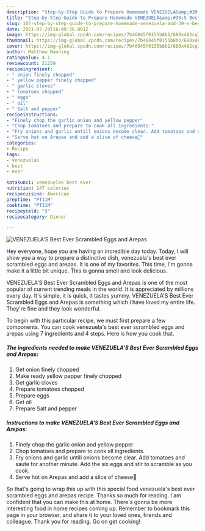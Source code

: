 ```yaml
---
description: "Step-by-Step Guide to Prepare Homemade VENEZUELA&amp;#39;S Best Ever Scrambled Eggs and Arepas"
title: "Step-by-Step Guide to Prepare Homemade VENEZUELA&amp;#39;S Best Ever Scrambled Eggs and Arepas"
slug: 107-step-by-step-guide-to-prepare-homemade-venezuela-and-39-s-best-ever-scrambled-eggs-and-arepas
date: 2021-07-29T16:49:36.801Z
image: https://img-global.cpcdn.com/recipes/7b46045f0155b8b1/680x482cq70/venezuelas-best-ever-scrambled-eggs-and-arepas-recipe-main-photo.jpg
thumbnail: https://img-global.cpcdn.com/recipes/7b46045f0155b8b1/680x482cq70/venezuelas-best-ever-scrambled-eggs-and-arepas-recipe-main-photo.jpg
cover: https://img-global.cpcdn.com/recipes/7b46045f0155b8b1/680x482cq70/venezuelas-best-ever-scrambled-eggs-and-arepas-recipe-main-photo.jpg
author: Matthew Manning
ratingvalue: 4.1
reviewcount: 21259
recipeingredient:
- " onion finely chopped"
- " yellow pepper finely chopped"
- " garlic cloves"
- " tomatoes chopped"
- " eggs"
- " oil"
- " Salt and pepper"
recipeinstructions:
- "Finely chop the garlic onion and yellow pepper"
- "Chop tomatoes and prepare to cook all ingredients."
- "Fry onions and garlic untill onions become clear. Add tomatoes and saute for another minute. Add the six eggs and stir to scramble as you cook."
- "Serve hot on Arepas and add a slice of cheese🤗"
categories:
- Recipe
tags:
- venezuelas
- best
- ever

katakunci: venezuelas best ever 
nutrition: 147 calories
recipecuisine: American
preptime: "PT11M"
cooktime: "PT31M"
recipeyield: "3"
recipecategory: Dinner

---
```



![VENEZUELA&#39;S Best Ever Scrambled Eggs and Arepas](https://img-global.cpcdn.com/recipes/7b46045f0155b8b1/680x482cq70/venezuelas-best-ever-scrambled-eggs-and-arepas-recipe-main-photo.jpg)

Hey everyone, hope you are having an incredible day today. Today, I will show you a way to prepare a distinctive dish, venezuela&#39;s best ever scrambled eggs and arepas. It is one of my favorites. This time, I'm gonna make it a little bit unique. This is gonna smell and look delicious.



VENEZUELA&#39;S Best Ever Scrambled Eggs and Arepas is one of the most popular of current trending meals in the world. It is appreciated by millions every day. It's simple, it is quick, it tastes yummy. VENEZUELA&#39;S Best Ever Scrambled Eggs and Arepas is something which I have loved my entire life. They're fine and they look wonderful.


To begin with this particular recipe, we must first prepare a few components. You can cook venezuela&#39;s best ever scrambled eggs and arepas using 7 ingredients and 4 steps. Here is how you cook that.

<!--inarticleads1-->

##### The ingredients needed to make VENEZUELA&#39;S Best Ever Scrambled Eggs and Arepas:

1. Get  onion finely chopped
1. Make ready  yellow pepper finely chopped
1. Get  garlic cloves
1. Prepare  tomatoes chopped
1. Prepare  eggs
1. Get  oil
1. Prepare  Salt and pepper




<!--inarticleads2-->

##### Instructions to make VENEZUELA&#39;S Best Ever Scrambled Eggs and Arepas:

1. Finely chop the garlic onion and yellow pepper
1. Chop tomatoes and prepare to cook all ingredients.
1. Fry onions and garlic untill onions become clear. Add tomatoes and saute for another minute. Add the six eggs and stir to scramble as you cook.
1. Serve hot on Arepas and add a slice of cheese🤗




So that's going to wrap this up with this special food venezuela&#39;s best ever scrambled eggs and arepas recipe. Thanks so much for reading. I am confident that you can make this at home. There's gonna be more interesting food in home recipes coming up. Remember to bookmark this page in your browser, and share it to your loved ones, friends and colleague. Thank you for reading. Go on get cooking!
